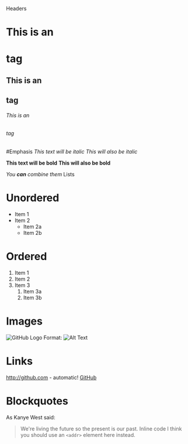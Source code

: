 Headers
# This is an <h1> tag
## This is an <h2> tag
###### This is an <h6> tag
  
#Emphasis
*This text will be italic*
_This will also be italic_

**This text will be bold**
__This will also be bold__

_You **can** combine them_
Lists
# Unordered
* Item 1
* Item 2
  * Item 2a
  * Item 2b
# Ordered
1. Item 1
1. Item 2
1. Item 3
   1. Item 3a
   1. Item 3b
# Images
![GitHub Logo](https://pbs.twimg.com/profile_images/976412995067629569/0qK26CpF_400x400.jpg)
Format: ![Alt Text](https://i.ytimg.com/vi/NvtEBc2cYxM/hqdefault.jpg)
# Links
http://github.com - automatic!
[GitHub](http://github.com)
# Blockquotes
As Kanye West said:

> We're living the future so
> the present is our past.
Inline code
I think you should use an
`<addr>` element here instead.
